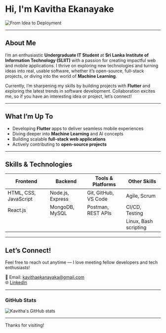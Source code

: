 # Hi, I'm Kavitha Ekanayake

![From Idea to Deployment](https://readme-typing-svg.demolab.com?font=Fira+Code&pause=1000&color=00FFFF&width=600&lines=From+Idea+to+Deployment)

---

## About Me

I’m an enthusiastic **Undergraduate IT Student** at **Sri Lanka Institute of Information Technology (SLIIT)** with a passion for creating impactful web and mobile applications. I thrive on exploring new technologies and turning ideas into real, usable software, whether it’s open-source, full-stack projects, or diving into the world of **Machine Learning**.

Currently, I’m sharpening my skills by building projects with **Flutter** and exploring the latest trends in software development. Collaboration excites me, so if you have an interesting idea or project, let’s connect!

---

## What I’m Up To

-  Developing **Flutter** apps to deliver seamless mobile experiences  
-  Diving deeper into **Machine Learning** and AI concepts  
-  Building scalable **full-stack web applications**  
-  Actively contributing to **open-source projects**

---

##  Skills & Technologies

| Frontend                   | Backend                    | Tools & Platforms             | Other Skills                |
|----------------------------|----------------------------|------------------------------|-----------------------------|
|  HTML, CSS, JavaScript      |  Node.js, Express          |  Git, GitHub, VS Code        |  Agile, Scrum              |
|  React.js                   |  MongoDB, MySQL            |  Postman, REST APIs          |  CI/CD, Testing            |
|                            |                            |                              |  Linux, Bash scripting     |

---

##  Let’s Connect!

Feel free to reach out anytime — I love meeting fellow developers and tech enthusiasts!

📧 Email: [kavithaekanayaka@gmail.com](mailto:kavithaekanayaka@gmail.com)  
🌐 [LinkedIn]([https://www.linkedin.com/in/kavithaekanayake](https://www.linkedin.com/in/kavitha-ekanayake-1101a8314/))  

---

###  GitHub Stats

![Kavitha's GitHub stats](https://github-readme-stats.vercel.app/api?username=kavithaniwandi&show_icons=true&theme=dark&count_private=true&hide=issues)

---

Thanks for visiting!

